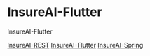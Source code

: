 # InsureAI-Flutter
InsureAI-Flutter


[InsureAI-REST](https://github.com/chiomin0128/InsureAI-REST)
[InsureAI-Flutter](https://github.com/chiomin0128/InsureAI-Flutter)
[InsureAI-Spring](https://github.com/chiomin0128/InsureAI-Spring)
